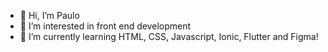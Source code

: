 - 👋 Hi, I’m Paulo
- 👀 I’m interested in front end development
- 🌱 I’m currently learning HTML, CSS, Javascript, Ionic, Flutter and Figma!
